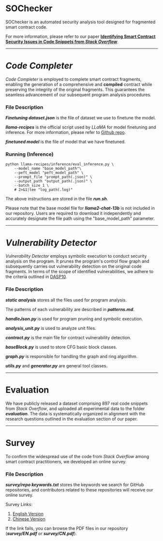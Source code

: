 # SOChecker
SOChecker is an automated security analysis tool designed for fragmented smart contract code.

For more information, please refer to our paper [**Identifying Smart Contract Security Issues in Code Snippets from *Stack Overflow***](https://dl.acm.org/doi/pdf/10.1145/3650212.3680353).

---
# *Code Completer*
*Code Completer* is employed to complete smart contract fragments, enabling the generation of a comprehensive and **compiled** contract while preserving the integrity of the original fragments. This guarantees the seamless advancement of our subsequent program analysis procedures.

### File Description
***Finetuning dataset.json*** is the file of dataset we use to finetune the model.

***llama-recipes*** is the official script used by *LLaMA* for model finetuning and inference. For more information, please refer to [Github repo](https://github.com/facebookresearch/llama-recipes).

***finetuned model*** is the file of model that we have finetuned.

### Running (Inference)
```
python llama-recipes/inference/eval_inference.py \
	--model_name "base_model_path"\
	--peft_model "peft_model_path" \
	--prompt_file "prompt_path(.json)" \
	--output_path "output_path(.json)" \
	--batch_size 1 \
	# 2>&1|tee "log_path(.log)"
```
The above instructions are stored in the file ***run.sh***.

Please note that the base model file for ***llama2-chat-13b*** is not included in our repository. Users are required to download it independently and accurately designate the file path using the "base_model_path" parameter.

---
# *Vulnerability Detector*
*Vulnerability Detector* employs symbolic execution to conduct security analysis on the program. It prunes the program's control flow graph and subsequently carries out vulnerability detection on the original code fragments. In terms of the scope of identified vulnerabilities, we adhere to the criteria outlined in [DASP10](https://dasp.co/).

### File Description

***static analysis*** stores all the files used for program analysis.

The patterns of each vulnerability are described in ***patterns.md***.

***handleJson.py*** is used for program pruning and symbolic execution.

***analysis_unit.py*** is used to analyze unit files.

***contract.py*** is the main file for contract vulnerability detection.

***baseBlock.py*** is used to store CFG basic block classes.

***graph.py*** is responsible for handling the graph and ring algorithm.

***utils.py*** and ***generator.py*** are general tool classes.

---
# Evaluation
We have publicly released a dataset comprising 897 real code snippets from *Stack Overflow*, and uploaded all experimental data to the folder ***evaluation***. The data is systematically organized in alignment with the research questions outlined in the evaluation section of our paper.

---
# Survey
To confirm the widespread use of the code from *Stack Overflow* among smart contract practitioners, we developed an online survey.

### File Description

***survey/repo keywords.txt*** stores the keywords we search for GitHub repositories, and contributors related to these repositories will receive our online survey.

Survey Links:

1. [English Version](https://forms.gle/LtrD4HnnT8Yoeo4q6)
2. [Chinese Version](https://www.wjx.cn/vm/mB5kmTG.aspx#)

If the link fails, you can browse the PDF files in our repository (***survey/EN.pdf*** or ***survey/CN.pdf***).
